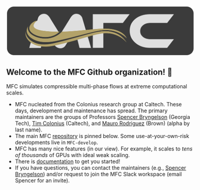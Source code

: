 <p align="center">
  <img src="profile/banner.png" alt="MFC Banner" width="500"/></center>
</p>

## Welcome to the MFC Github organization! 👋

MFC simulates compressible multi-phase flows at extreme computational scales.
* MFC nucleated from the Colonius research group at Caltech.
These days, development and maintenance has spread. 
The primary maintainers are the groups of Professors <a href="https://comp-physics.group">Spencer Bryngelson</a> (Georgia Tech), <a href="https://colonius.caltech.edu/">Tim Colonius</a> (Caltech), and <a href="https://vivo.brown.edu/display/mrodri97">Mauro Rodriguez</a> (Brown) (alpha by last name).
* The main MFC [repository](https://github.com/MFlowCode/MFC) is pinned below.
Some use-at-your-own-risk developments live in `MFC-develop`.
* MFC has many nice features (in our view). For example, it scales to _tens of thousands_ of GPUs with ideal weak scaling.
* There is [documentation](https://mflowcode.github.io/) to get you started!
* If you have questions, you can contact the maintainers (e.g., [Spencer Bryngelson](mailto:shb@gatech.edu)) and/or request to join the MFC Slack workspace (email Spencer for an invite).
